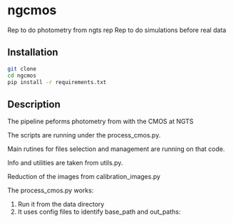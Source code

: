 # ngcmos
Rep to do photometry from ngts rep 
Rep to do simulations before real data

## Installation
```bash
git clone
cd ngcmos
pip install -r requirements.txt
```

## Description

The pipeline peforms photometry from with the CMOS at NGTS

The scripts are running under the process_cmos.py. 

Main rutines for files selection and management are running on that code.

Info and utilities are taken from utils.py. 

Reduction of the images from calibration_images.py

The process_cmos.py works:

1) Run it from the data directory
2) It uses config files to identify base_path and out_paths:


